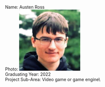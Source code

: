 Name: Austen Ross\
Photo: ![Photo](images\me2.jpg)\
Graduating Year: 2022\
Project Sub-Area: Video game or game engine\


